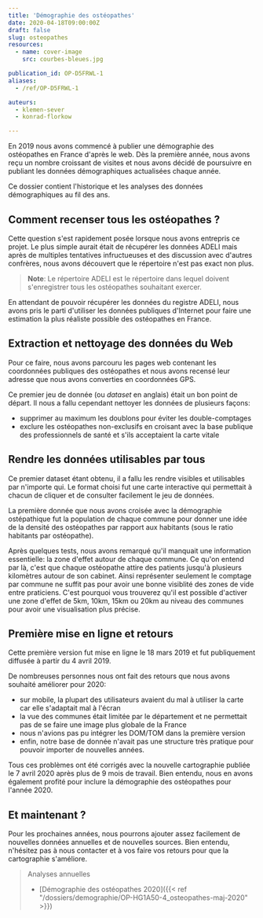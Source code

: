 ```yaml
---
title: 'Démographie des ostéopathes'
date: 2020-04-18T09:00:00Z
draft: false
slug: osteopathes
resources:
  - name: cover-image
    src: courbes-bleues.jpg

publication_id: OP-D5FRWL-1
aliases:
  - /ref/OP-D5FRWL-1

auteurs:
  - klemen-sever
  - konrad-florkow

---
```


En 2019 nous avons commencé à publier une démographie des ostéopathes
en France d'après le web.
Dès la première année, nous avons reçu un nombre croissant de visites et nous
avons décidé de poursuivre en publiant les données démographiques actualisées
chaque année.

Ce dossier contient l'historique et les analyses des données
démographiques au fil des ans.

<!--more-->

## Comment recenser tous les ostéopathes ?
Cette question s'est rapidement posée lorsque nous avons entrepris ce projet.
Le plus simple aurait était de récupérer les données ADELI mais après de multiples
tentatives infructueuses et des discussion avec d'autres confrères,
nous avons découvert que le répertoire n'est pas exact non plus.

> **Note**: Le répertoire ADELI est le répertoire dans lequel doivent s'enregistrer
tous les ostéopathes souhaitant exercer.

En attendant de pouvoir récupérer les données du registre ADELI, nous avons pris
le parti d'utiliser les données publiques d'Internet pour faire une estimation
la plus réaliste possible des ostéopathes en France.

## Extraction et nettoyage des données du Web
Pour ce faire, nous avons parcouru les pages web contenant les coordonnées
publiques des ostéopathes et nous avons recensé leur adresse que nous avons
converties en coordonnées GPS.

Ce premier jeu de donnée (ou *dataset* en anglais) était un bon point de départ.
Il nous a fallu cependant nettoyer les données de plusieurs façons:

 - supprimer au maximum les doublons pour éviter les double-comptages
 - exclure les ostéopathes non-exclusifs en croisant avec la base publique
   des professionnels de santé et s'ils acceptaient la carte vitale

## Rendre les données utilisables par tous
Ce premier dataset étant obtenu, il a fallu les rendre visibles et utilisables
par n'importe qui. Le format choisi fut une carte interactive qui permettait à
chacun de cliquer et de consulter facilement le jeu de données.

La première donnée que nous avons croisée avec la démographie ostépathique
fut la population de chaque commune pour donner une idée de la densité des
ostéopathes par rapport aux habitants (sous le ratio habitants par ostéopathe).

Après quelques tests, nous avons remarqué qu'il manquait une information
essentielle: la zone d'effet autour de chaque commune.
Ce qu'on entend par là, c'est que chaque ostéopathe attire des patients
jusqu'à plusieurs kilomètres autour de son cabinet.
Ainsi représenter seulement le comptage par commune ne suffit pas pour avoir une
bonne visiblité des zones de vide entre praticiens. C'est pourquoi vous
trouverez qu'il est possible d'activer une zone d'effet de 5km, 10km, 15km ou
20km au niveau des communes pour avoir une visualisation plus précise.

## Première mise en ligne et retours
Cette première version fut mise en ligne le 18 mars 2019 et fut publiquement
diffusée à partir du 4 avril 2019.

De nombreuses personnes nous ont fait des retours que nous avons souhaité
améliorer pour 2020:

 - sur mobile, la plupart des utilisateurs avaient du mal à utiliser la carte
   car elle s'adaptait mal à l'écran
 - la vue des communes était limitée par le département et ne permettait pas
   de se faire une image plus globale de la France
 - nous n'avions pas pu intégrer les DOM/TOM dans la première version
 - enfin, notre base de donnée n'avait pas une structure très pratique pour
   pouvoir importer de nouvelles années.

Tous ces problèmes ont été corrigés avec la nouvelle cartographie publiée le
7 avril 2020 après plus de 9 mois de travail. Bien entendu, nous en avons
également profité pour inclure la démographie des ostéopathes pour l'année 2020.

## Et maintenant ?

Pour les prochaines années, nous pourrons ajouter assez facilement de nouvelles
données annuelles et de nouvelles sources. Bien entendu, n'hésitez pas à nous
contacter et à vos faire vos retours pour que la cartographie s'améliore.

> Analyses annuelles
>  - [Démographie des ostéopathes 2020]({{< ref "/dossiers/demographie/OP-HG1A50-4_osteopathes-maj-2020" >}})
